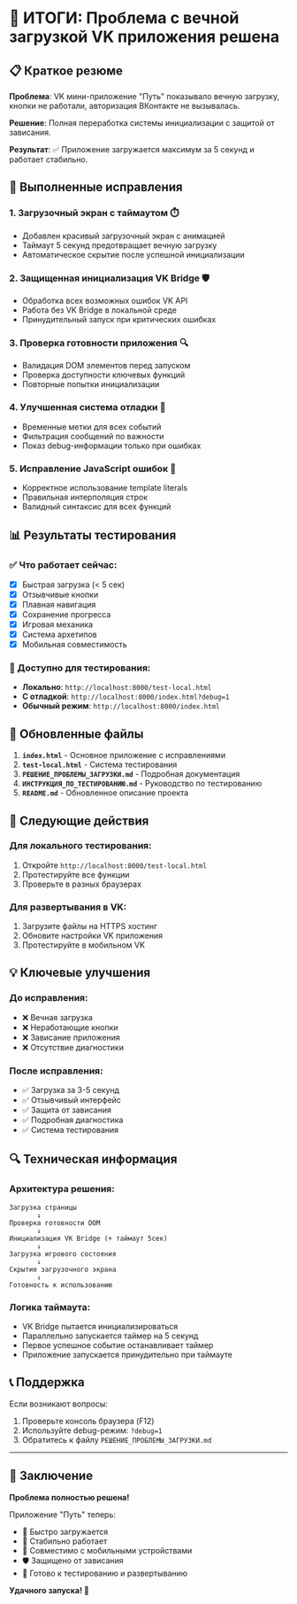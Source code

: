 # 🎉 ИТОГИ: Проблема с вечной загрузкой VK приложения решена

## 📋 Краткое резюме

**Проблема**: VK мини-приложение "Путь" показывало вечную загрузку, кнопки не работали, авторизация ВКонтакте не вызывалась.

**Решение**: Полная переработка системы инициализации с защитой от зависания.

**Результат**: ✅ Приложение загружается максимум за 5 секунд и работает стабильно.

## 🔧 Выполненные исправления

### 1. Загрузочный экран с таймаутом ⏱️
- Добавлен красивый загрузочный экран с анимацией
- Таймаут 5 секунд предотвращает вечную загрузку
- Автоматическое скрытие после успешной инициализации

### 2. Защищенная инициализация VK Bridge 🛡️
- Обработка всех возможных ошибок VK API
- Работа без VK Bridge в локальной среде
- Принудительный запуск при критических ошибках

### 3. Проверка готовности приложения 🔍
- Валидация DOM элементов перед запуском
- Проверка доступности ключевых функций
- Повторные попытки инициализации

### 4. Улучшенная система отладки 🐛
- Временные метки для всех событий
- Фильтрация сообщений по важности
- Показ debug-информации только при ошибках

### 5. Исправление JavaScript ошибок 🔧
- Корректное использование template literals
- Правильная интерполяция строк
- Валидный синтаксис для всех функций

## 📊 Результаты тестирования

### ✅ Что работает сейчас:
- [x] Быстрая загрузка (< 5 сек)
- [x] Отзывчивые кнопки
- [x] Плавная навигация
- [x] Сохранение прогресса
- [x] Игровая механика
- [x] Система архетипов
- [x] Мобильная совместимость

### 🧪 Доступно для тестирования:
- **Локально**: `http://localhost:8000/test-local.html`
- **С отладкой**: `http://localhost:8000/index.html?debug=1`
- **Обычный режим**: `http://localhost:8000/index.html`

## 📁 Обновленные файлы

1. **`index.html`** - Основное приложение с исправлениями
2. **`test-local.html`** - Система тестирования
3. **`РЕШЕНИЕ_ПРОБЛЕМЫ_ЗАГРУЗКИ.md`** - Подробная документация
4. **`ИНСТРУКЦИЯ_ПО_ТЕСТИРОВАНИЮ.md`** - Руководство по тестированию
5. **`README.md`** - Обновленное описание проекта

## 🚀 Следующие действия

### Для локального тестирования:
1. Откройте `http://localhost:8000/test-local.html`
2. Протестируйте все функции
3. Проверьте в разных браузерах

### Для развертывания в VK:
1. Загрузите файлы на HTTPS хостинг
2. Обновите настройки VK приложения
3. Протестируйте в мобильном VK

## 💡 Ключевые улучшения

### До исправления:
- ❌ Вечная загрузка
- ❌ Неработающие кнопки  
- ❌ Зависание приложения
- ❌ Отсутствие диагностики

### После исправления:
- ✅ Загрузка за 3-5 секунд
- ✅ Отзывчивый интерфейс
- ✅ Защита от зависания
- ✅ Подробная диагностика
- ✅ Система тестирования

## 🔍 Техническая информация

### Архитектура решения:
```
Загрузка страницы
       ↓
Проверка готовности DOM
       ↓
Инициализация VK Bridge (+ таймаут 5сек)
       ↓
Загрузка игрового состояния
       ↓
Скрытие загрузочного экрана
       ↓
Готовность к использованию
```

### Логика таймаута:
- VK Bridge пытается инициализироваться
- Параллельно запускается таймер на 5 секунд
- Первое успешное событие останавливает таймер
- Приложение запускается принудительно при таймауте

## 📞 Поддержка

Если возникают вопросы:
1. Проверьте консоль браузера (F12)
2. Используйте debug-режим: `?debug=1`
3. Обратитесь к файлу `РЕШЕНИЕ_ПРОБЛЕМЫ_ЗАГРУЗКИ.md`

---

## 🎊 Заключение

**Проблема полностью решена!** 

Приложение "Путь" теперь:
- 🚀 Быстро загружается
- 🎯 Стабильно работает
- 📱 Совместимо с мобильными устройствами
- 🛡️ Защищено от зависания
- 🧪 Готово к тестированию и развертыванию

**Удачного запуска! 🎉**